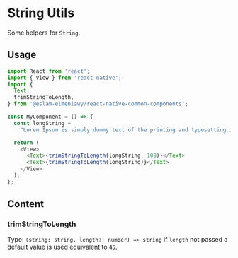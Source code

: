 # String Utils

Some helpers for `String`.

## Usage

```js
import React from 'react';
import { View } from 'react-native';
import {
  Text,
  trimStringToLength,
} from '@eslam-elmeniawy/react-native-common-components';

const MyComponent = () => {
  const longString =
    "Lorem Ipsum is simply dummy text of the printing and typesetting industry. Lorem Ipsum has been the industry's standard dummy text ever since the 1500s, when an unknown printer took a galley of type and scrambled it to make a type specimen book. It has survived not only five centuries, but also the leap into electronic typesetting, remaining essentially unchanged. It was popularised in the 1960s with the release of Letraset sheets containing Lorem Ipsum passages, and more recently with desktop publishing software like Aldus PageMaker including versions of Lorem Ipsum.";

  return (
    <View>
      <Text>{trimStringToLength(longString, 100)}</Text>
      <Text>{trimStringToLength(longString)}</Text>
    </View>
  );
};
```

## Content

### trimStringToLength

Type: `(string: string, length?: number) => string`
If `length` not passed a default value is used equivalent to `45`.
